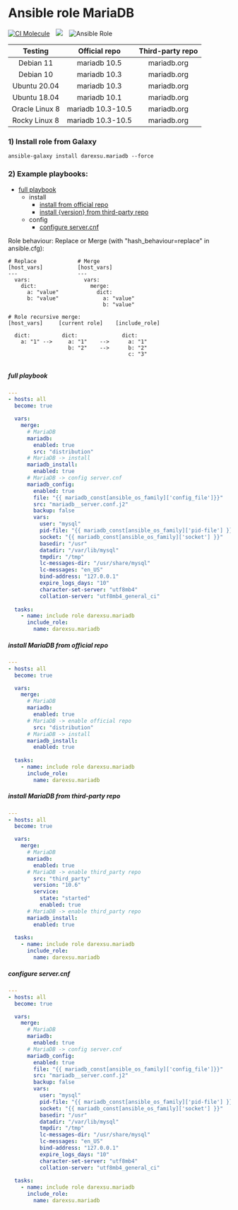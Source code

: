 # Ansible role MariaDB

[![CI Molecule](https://github.com/darexsu/ansible-role-mariadb/actions/workflows/ci.yml/badge.svg)](https://github.com/darexsu/ansible-role-mariadb/actions/workflows/ci.yml)&emsp;![](https://img.shields.io/static/v1?label=idempotence&message=ok&color=success)&emsp;![Ansible Role](https://img.shields.io/ansible/role/d/57634?color=blue&label=downloads)

|  Testing         |  Official repo     |  Third-party repo |
| :--------------: | :----------------: | :-------------:   |
| Debian 11        |  mariadb 10.5      |    mariadb.org    |
| Debian 10        |  mariadb 10.3      |    mariadb.org    |
| Ubuntu 20.04     |  mariadb 10.3      |    mariadb.org    |
| Ubuntu 18.04     |  mariadb 10.1      |    mariadb.org    |
| Oracle Linux 8   |  mariadb 10.3-10.5 |    mariadb.org    |
| Rocky Linux 8    |  mariadb 10.3-10.5 |    mariadb.org    |

### 1) Install role from Galaxy
```
ansible-galaxy install darexsu.mariadb --force
```

### 2) Example playbooks: 

- [full playbook](#full-playbook)
  - install
    - [install from official repo](#install-mariadb-from-official-repo)
    - [install {version} from third-party repo](#install-mariadb-from-third-party-repo)
  - config
    - [configure server.cnf](#configure-servercnf)

Role behaviour: Replace or Merge (with "hash_behaviour=replace" in ansible.cfg):
```
# Replace             # Merge
[host_vars]           [host_vars]
---                   ---
  vars:                 vars:
    dict:                 merge:
      a: "value"            dict: 
      b: "value"              a: "value" 
                              b: "value"

# Role recursive merge:
[host_vars]     [current role]    [include_role]
  
  dict:          dict:              dict:
    a: "1" -->     a: "1"    -->      a: "1"
                   b: "2"    -->      b: "2"
                                      c: "3"
    
```

##### full playbook
```yaml
---
- hosts: all
  become: true

  vars:
    merge:
      # MariaDB
      mariadb:
        enabled: true  
        src: "distribution"
      # MariaDB -> install
      mariadb_install:
        enabled: true
      # MariaDB -> config server.cnf 
      mariadb_config:
        enabled: true   
        file: "{{ mariadb_const[ansible_os_family]['config_file']}}"
        src: "mariadb__server.conf.j2"  
        backup: false
        vars:
          user: "mysql"
          pid-file: "{{ mariadb_const[ansible_os_family]['pid-file'] }}"
          socket: "{{ mariadb_const[ansible_os_family]['socket'] }}"
          basedir: "/usr"
          datadir: "/var/lib/mysql"    
          tmpdir: "/tmp"
          lc-messages-dir: "/usr/share/mysql"
          lc-messages: "en_US"
          bind-address: "127.0.0.1"
          expire_logs_days: "10"
          character-set-server: "utf8mb4"
          collation-server: "utf8mb4_general_ci"
  
  tasks:
    - name: include role darexsu.mariadb
      include_role: 
        name: darexsu.mariadb
```

##### install MariaDB from official repo
```yaml
---
- hosts: all
  become: true

  vars:
    merge:
      # MariaDB
      mariadb:
        enabled: true
      # MariaDB -> enable official repo   
        src: "distribution"
      # MariaDB -> install
      mariadb_install:
        enabled: true
  
  tasks:
    - name: include role darexsu.mariadb
      include_role: 
        name: darexsu.mariadb
```
##### install MariaDB from third-party repo
```yaml
---
- hosts: all
  become: true

  vars:
    merge:
      # MariaDB
      mariadb:
        enabled: true  
      # MariaDB -> enable third_party repo 
        src: "third_party"
        version: "10.6"
        service:
          state: "started"
          enabled: true    
      # MariaDB -> enable third_party repo
      mariadb_install:
        enabled: true
  
  tasks:
    - name: include role darexsu.mariadb
      include_role: 
        name: darexsu.mariadb
```

##### configure server.cnf
```yaml
---
- hosts: all
  become: true

  vars:
    merge:
      # MariaDB
      mariadb:
        enabled: true
      # MariaDB -> config server.cnf 
      mariadb_config:
        enabled: true   
        file: "{{ mariadb_const[ansible_os_family]['config_file']}}"
        src: "mariadb__server.conf.j2"  
        backup: false
        vars:
          user: "mysql"
          pid-file: "{{ mariadb_const[ansible_os_family]['pid-file'] }}"
          socket: "{{ mariadb_const[ansible_os_family]['socket'] }}"
          basedir: "/usr"
          datadir: "/var/lib/mysql"    
          tmpdir: "/tmp"
          lc-messages-dir: "/usr/share/mysql"
          lc-messages: "en_US"
          bind-address: "127.0.0.1"
          expire_logs_days: "10"
          character-set-server: "utf8mb4"
          collation-server: "utf8mb4_general_ci"
  
  tasks:
    - name: include role darexsu.mariadb
      include_role: 
        name: darexsu.mariadb
```
